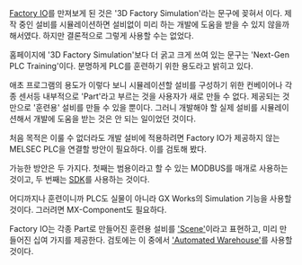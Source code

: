 [Factory IO](https://factoryio.com/)를 만져보게 된 것은 '3D Factory Simulation'라는 문구에 꽂혀서 이다. 
제작 중인 설비를 시뮬레이션하면 설비없이 미리 하는 개발에 도움을 받을 수 있지 않을까 해서였다. 
하지만 결론적으로 그렇게 사용할 수는 없었다. 

홈페이지에 '3D Factory Simulation'보다 더 굵고 크게 쓰여 있는 문구는 'Next-Gen PLC Training'이다. 
분명하게 PLC를 훈련하기 위한 용도라고 밝히고 있다.

애초 프로그램의 용도가 이렇다 보니 
시뮬레이션할 설비를 구성하기 위한 컨베이어나 각종 센서등 
내부적으로 'Part'라고 부르는 것을 사용자가 새로 만들 수 없다. 
제공되는 것만으로 '훈련용' 설비를 만들 수 있을 뿐이다. 
그러니 개발해야 할 실제 설비를 시뮬레이션해서 개발에 도움을 받는 것은 안 되는 일이었던 것이다.

처음 목적은 이룰 수 없더라도
개발 설비에 적용하려면
Factory IO가 제공하지 않는 MELSEC PLC을 연결할 방안이 필요하다.
이를 검토해 봤다.

가능한 방안은 두 가지다.
첫째는 범용이라고 할 수 있는 MODBUS를 매개로 사용하는 것이고,
두 번째는 [SDK](https://docs.factoryio.com/sdk/)를 사용하는 것이다.

어디까지나 훈련이니까 
PLC도 실물이 아니라 GX Works의 Simulation 기능을 사용할 것이다. 
그러려면 MX-Component도 필요하다. 

Factory IO는 각종 Part로 만들어진 훈련용 설비를 ['Scene'](https://docs.factoryio.com/manual/scenes/)이라고 표현하고, 
미리 만들어진 십여 가지를 제공한다. 
검토에는 이 중에서 ['Automated Warehouse'](https://docs.factoryio.com/manual/scenes/automated-warehouse/index.html)를 사용할 것이다.
